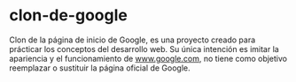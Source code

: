# clon-de-google
Clon de la página de inicio de Google, es una proyecto creado para prácticar los conceptos del desarrollo web. Su única intención es imitar la apariencia y el funcionamiento de www.google.com, no tiene como objetivo reemplazar o sustituir la página oficial de Google.
